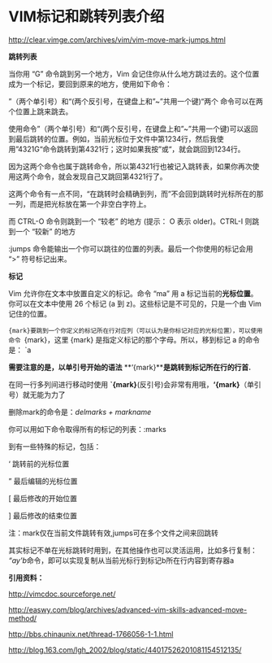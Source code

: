 # VIM标记和跳转列表介绍

http://clear.vimge.com/archives/vim/vim-move-mark-jumps.html

**跳转列表**

当你用 “G” 命令跳到另一个地方，Vim 会记住你从什么地方跳过去的。这个位置成为一个标记，要回到原来的地方，使用如下命令：

”（两个单引号）和“(两个反引号，在键盘上和”~”共用一个键)“两个 命令可以在两个位置上跳来跳去。

使用命令”（两个单引号）和“(两个反引号，在键盘上和”~”共用一个键)可以返回到最后跳转的位置。例如，当前光标位于文件中第1234行，然后我使用”4321G“命令跳转到第4321行；这时如果我按”或“，就会跳回到1234行。

因为这两个命令也属于跳转命令，所以第4321行也被记入跳转表，如果你再次使用这两个命令，就会发现自己又跳回第4321行了。

这两个命令有一点不同，“在跳转时会精确到列，而”不会回到跳转时光标所在的那一列，而是把光标放在第一个非空白字符上。

而 CTRL-O 命令则跳到一个 “较老” 的地方 (提示： O 表示 older)。CTRL-I 则跳到一个 “较新” 的地方

:jumps 命令能输出一个你可以跳往的位置的列表。最后一个你使用的标记会用 “>” 符号标记出来。

 

**标记**

Vim 允许你在文本中放置自定义的标记。命令 “ma” 用 a 标记当前的**光标位置**。你可以在文本中使用 26 个标记 (a 到 z)。这些标记是不可见的，只是一个由 Vim 记住的位置。

`{mark}要跳到一个你定义的标记所在行对应列（可以认为是你标记对应的光标位置），可以使用命令 `{mark}，这里 {mark} 是指定义标记的那个字母。所以，移到标记 a 的命令是： `a

**需要注意的是，以单引号开始的语法** **‘{mark}****是跳转到标记所在行的行首.**

在同一行多列间进行移动时使用 **`{mark}**(反引号)会非常有用哦，**‘{mark}**（单引号）就无能为力了

删除mark的命令是：*delmarks + markname*

 

你可以用如下命令取得所有的标记的列表：:marks

到有一些特殊的标记，包括：

‘ 跳转前的光标位置

” 最后编辑的光标位置

[ 最后修改的开始位置

] 最后修改的结束位置

注：mark仅在当前文件跳转有效,jumps可在多个文件之间来回跳转

其实标记不单在光标跳转时用到，在其他操作也可以灵活运用，比如多行复制： *“ay’b*命令，即可以实现复制从当前光标行到标记b所在行内容到寄存器a

**引用资料：**

http://vimcdoc.sourceforge.net/

http://easwy.com/blog/archives/advanced-vim-skills-advanced-move-method/

http://bbs.chinaunix.net/thread-1766056-1-1.html

http://blog.163.com/lgh_2002/blog/static/44017526201081154512135/